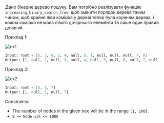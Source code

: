 Дано бінарне дерево пошуку. Вам потрібно
реалізувати функцію `increasing_binary_search_tree`, щоб змінити порядок дерева таким чином, щоб крайня ліва комірка у дереві тепер була коренем дерева, і кожна комірка не мала лівого дочірнього елемента та лише один правий дочірній.

Приклад 1:

![ex1](https://assets.leetcode.com/uploads/2020/11/17/ex1.jpg)
```python
Input: root = [5, 3, 6, 2, 4, null, 8, 1, null, null, null, 7, 9]
Output: [1, null, 2, null, 3, null, 4, null, 5, null, 6, null, 7, null, 8, null, 9]

```
Приклад 2:

![ex2](https://assets.leetcode.com/uploads/2020/11/17/ex2.jpg)
```python
Input: root = [5, 1, 7]
Output: [1, null, 5, null, 7]
```

Constraints:

- The number of nodes in the given tree will be in the range `[1, 100]`.
- `0 <= Node.val <= 1000`